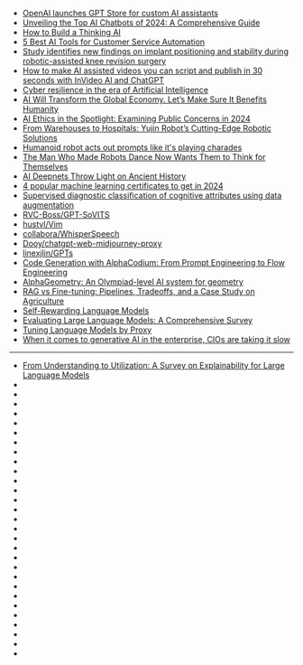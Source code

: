 - [OpenAI launches GPT Store for custom AI assistants](https://cur.at/vZsSotB?m=web)
- [Unveiling the Top AI Chatbots of 2024: A Comprehensive Guide](https://cur.at/RfkshAT?m=web)
- [How to Build a Thinking AI](https://cur.at/fNcAiH1?m=web)
- [5 Best AI Tools for Customer Service Automation](https://cur.at/QH1mUnx?m=web)
- [Study identifies new findings on implant positioning and stability during robotic-assisted knee revision surgery](https://cur.at/Kesfumt?m=web)
- [How to make AI assisted videos you can script and publish in 30 seconds with InVideo AI and ChatGPT](https://cur.at/EFcJkzk?m=web)
- [Cyber resilience in the era of Artificial Intelligence](https://cur.at/4N1eHk1?m=web)
- [AI Will Transform the Global Economy. Let’s Make Sure It Benefits Humanity](https://cur.at/DYEvdsY?m=web)
- [AI Ethics in the Spotlight: Examining Public Concerns in 2024](https://cur.at/G7m30wg?m=web)
- [From Warehouses to Hospitals: Yujin Robot’s Cutting-Edge Robotic Solutions](https://cur.at/xpnNxkN?m=web)
- [Humanoid robot acts out prompts like it's playing charades](https://cur.at/h68YxbC?m=web)
- [The Man Who Made Robots Dance Now Wants Them to Think for Themselves](https://cur.at/LPACSV4?m=web)
- [AI Deepnets Throw Light on Ancient History](https://cur.at/49odlPB?m=web)
- [4 popular machine learning certificates to get in 2024](https://cur.at/JTLKlYI?m=web)
- [Supervised diagnostic classification of cognitive attributes using data augmentation](https://cur.at/Qo5C96B?m=web)
- [RVC-Boss/GPT-SoVITS](https://github.com/RVC-Boss/GPT-SoVITS)
- [hustvl/Vim](https://github.com/hustvl/Vim)
- [collabora/WhisperSpeech](https://github.com/collabora/WhisperSpeech)
- [Dooy/chatgpt-web-midjourney-proxy](https://github.com/Dooy/chatgpt-web-midjourney-proxy)
- [linexjlin/GPTs](https://github.com/linexjlin/GPTs)
- [Code Generation with AlphaCodium: From Prompt Engineering to Flow Engineering](https://arxiv.org/pdf/2401.08500.pdf)
- [AlphaGeometry: An Olympiad-level AI system for geometry](https://deepmind.google/discover/blog/alphageometry-an-olympiad-level-ai-system-for-geometry/)
- [RAG vs Fine-tuning: Pipelines, Tradeoffs, and a Case Study on Agriculture](https://arxiv.org/pdf/2401.08406.pdf)
- [Self-Rewarding Language Models](https://arxiv.org/pdf/2401.10020.pdf)
- [Evaluating Large Language Models: A Comprehensive Survey](https://arxiv.org/pdf/2310.19736.pdf)
- [Tuning Language Models by Proxy](https://arxiv.org/pdf/2401.08565.pdf)
- [When it comes to generative AI in the enterprise, CIOs are taking it slow](https://techcrunch.com/2023/12/15/when-it-comes-to-generative-ai-in-the-enterprise-cios-are-taking-it-slow/)

------------------------

- [From Understanding to Utilization: A Survey on Explainability for Large Language Models](https://arxiv.org/abs/2401.12874)
- []()
- []()
- []()
- []()
- []()
- []()
- []()
- []()
- []()
- []()
- []()
- []()
- []()
- []()
- []()
- []()
- []()
- []()
- []()
- []()
- []()
- []()
- []()
- []()
- []()
- []()
- []()
- []()
- []()
